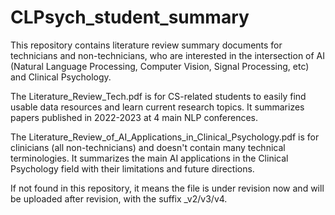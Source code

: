# CLPsych_student_summary

This repository contains literature review summary documents for technicians and non-technicians, who are interested in the intersection of AI (Natural Language Processing, Computer Vision, Signal Processing, etc) and Clinical Psychology.

The Literature_Review_Tech.pdf is for CS-related students to easily find usable data resources and learn current research topics. It summarizes papers published in 2022-2023 at 4 main NLP conferences.

The Literature_Review_of_AI_Applications_in_Clinical_Psychology.pdf is for clinicians (all non-technicians) and doesn't contain many technical terminologies. It summarizes the main AI applications in the Clinical Psychology field with their limitations and future directions.

If not found in this repository, it means the file is under revision now and will be uploaded after revision, with the suffix _v2/v3/v4.
